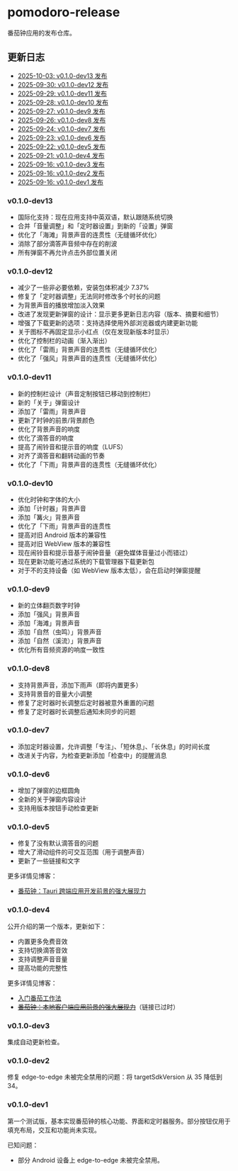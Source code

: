 # pomodoro-release

番茄钟应用的发布仓库。

## 更新日志

- [2025-10-03: v0.1.0-dev13 发布](#v010-dev13)
- [2025-09-30: v0.1.0-dev12 发布](#v010-dev12)
- [2025-09-29: v0.1.0-dev11 发布](#v010-dev11)
- [2025-09-28: v0.1.0-dev10 发布](#v010-dev10)
- [2025-09-27: v0.1.0-dev9 发布](#v010-dev9)
- [2025-09-26: v0.1.0-dev8 发布](#v010-dev8)
- [2025-09-24: v0.1.0-dev7 发布](#v010-dev7)
- [2025-09-23: v0.1.0-dev6 发布](#v010-dev6)
- [2025-09-22: v0.1.0-dev5 发布](#v010-dev5)
- [2025-09-21: v0.1.0-dev4 发布](#v010-dev4)
- [2025-09-16: v0.1.0-dev3 发布](#v010-dev3)
- [2025-09-16: v0.1.0-dev2 发布](#v010-dev2)
- [2025-09-16: v0.1.0-dev1 发布](#v010-dev1)

### v0.1.0-dev13

- 国际化支持：现在应用支持中英双语，默认跟随系统切换
- 合并「音量调整」和「定时器设置」到新的「设置」弹窗
- 优化了「海滩」背景声音的连贯性（无缝循环优化）
- 消除了部分滴答声音频中存在的削波
- 所有弹窗不再允许点击外部位置关闭

### v0.1.0-dev12

- 减少了一些非必要依赖，安装包体积减少 7.37%
- 修复了「定时器调整」无法同时修改多个时长的问题
- 为背景声音的播放增加淡入效果
- 改进了发现更新弹窗的设计：显示更多更新日志内容（版本、摘要和细节）
- 增强了下载更新的选项：支持选择使用外部浏览器或内建更新功能
- 关于图标不再固定显示小红点（仅在发现新版本时显示）
- 优化了控制栏的动画（渐入渐出）
- 优化了「雷雨」背景声音的连贯性（无缝循环优化）
- 优化了「强风」背景声音的连贯性（无缝循环优化）

### v0.1.0-dev11

- 新的控制栏设计（声音定制按钮已移动到控制栏）
- 新的「关于」弹窗设计
- 添加了「雷雨」背景声音
- 更新了时钟的前景/背景颜色
- 优化了背景声音的响度
- 优化了滴答音的响度
- 提高了闹铃音和提示音的响度（LUFS）
- 对齐了滴答音和翻转动画的节奏
- 优化了「下雨」背景声音的连贯性（无缝循环优化）

### v0.1.0-dev10

- 优化时钟和字体的大小
- 添加「计时器」背景声音
- 添加「篝火」背景声音
- 优化了「下雨」背景声音的连贯性
- 提高对旧 Android 版本的兼容性
- 提高对旧 WebView 版本的兼容性
- 现在闹铃音和提示音基于闹钟音量（避免媒体音量过小而错过）
- 现在更新功能可通过系统的下载管理器下载更新包
- 对于不的支持设备（如 WebView 版本太低），会在启动时弹窗提醒

### v0.1.0-dev9

- 新的立体翻页数字时钟
- 添加「强风」背景声音
- 添加「海滩」背景声音
- 添加「自然（虫鸣）」背景声音
- 添加「自然（溪流）」背景声音
- 优化所有音频资源的响度一致性

### v0.1.0-dev8

- 支持背景声音，添加下雨声（即将内置更多）
- 支持背景音的音量大小调整
- 修复了定时器时长调整后定时器被意外重置的问题
- 修复了定时器时长调整后通知未同步的问题

### v0.1.0-dev7

- 添加定时器设置，允许调整「专注」、「短休息」、「长休息」的时间长度
- 改进关于内容，为检查更新添加「检查中」的提醒消息

### v0.1.0-dev6

- 增加了弹窗的边框圆角
- 全新的关于弹窗内容设计
- 支持用版本按钮手动检查更新

### v0.1.0-dev5

- 修复了没有默认滴答音的问题
- 增大了滑动组件的可交互范围（用于调整声音）
- 更新了一些链接和文字

更多详情见博客：

- [番茄钟：Tauri 跨端应用开发前景的强大展现力](https://blog.hentioe.dev/posts/pomodoro-clock-tauri-application-prospects.html)

### v0.1.0-dev4

公开介绍的第一个版本，更新如下：

- 内置更多免费音效
- 支持切换滴答音效
- 支持调整声音音量
- 提高功能的完整性

更多详情见博客：

- [入门番茄工作法](https://blog.hentioe.dev/posts/introduction-to-the-pomodoro-technique.html)
- ~~[番茄钟：本地客户端应用前景的强大展现力](https://blog.hentioe.dev/posts/pomodoro-clock-local-client-application-prospects.html)~~（链接已过时）

### v0.1.0-dev3

集成自动更新检查。

### v0.1.0-dev2

修复 edge-to-edge 未被完全禁用的问题：将 targetSdkVersion 从 35 降低到 34。

### v0.1.0-dev1

第一个测试版，基本实现番茄钟的核心功能、界面和定时器服务。部分按钮仅用于填充布局，交互和功能尚未实现。

已知问题：

- 部分 Android 设备上 edge-to-edge 未被完全禁用。
